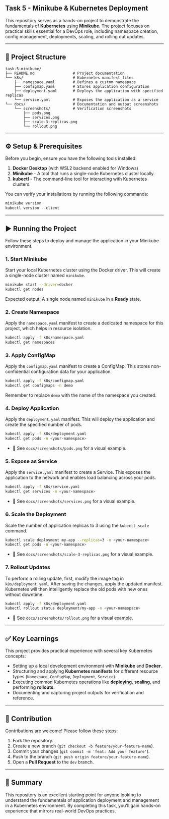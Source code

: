 ## Task 5 - Minikube & Kubernetes Deployment

This repository serves as a hands-on project to demonstrate the fundamentals of **Kubernetes** using **Minikube**. The project focuses on practical skills essential for a DevOps role, including namespace creation, config management, deployments, scaling, and rolling out updates.

-----

## 📂 Project Structure

```
task-5-minikube/
├── README.md                 # Project documentation
└── k8s/                      # Kubernetes manifest files
    ├── namespace.yaml        # Defines a custom namespace
    ├── configmap.yaml        # Stores application configuration
    ├── deployment.yaml       # Deploys the application with specified replicas
    └── service.yaml          # Exposes the application as a service
└── docs/                     # Documentation and output screenshots
    └── screenshots/          # Verification screenshots
        ├── pods.png
        ├── services.png
        ├── scale-3-replicas.png
        └── rollout.png
```

-----

## ⚙️ Setup & Prerequisites

Before you begin, ensure you have the following tools installed:

1.  **Docker Desktop** (with WSL2 backend enabled for Windows)
2.  **Minikube** - A tool that runs a single-node Kubernetes cluster locally.
3.  **kubectl** - The command-line tool for interacting with Kubernetes clusters.

You can verify your installations by running the following commands:

```powershell
minikube version
kubectl version --client
```

-----

## ▶️ Running the Project

Follow these steps to deploy and manage the application in your Minikube environment.

### 1\. Start Minikube

Start your local Kubernetes cluster using the Docker driver. This will create a single-node cluster named `minikube`.

```bash
minikube start --driver=docker
kubectl get nodes
```

Expected output: A single node named `minikube` in a **Ready** state.

### 2\. Create Namespace

Apply the `namespace.yaml` manifest to create a dedicated namespace for this project, which helps in resource isolation.

```bash
kubectl apply -f k8s/namespace.yaml
kubectl get namespaces
```

### 3\. Apply ConfigMap

Apply the `configmap.yaml` manifest to create a ConfigMap. This stores non-confidential configuration data for your application.

```bash
kubectl apply -f k8s/configmap.yaml
kubectl get configmaps -n demo
```

Remember to replace `demo` with the name of the namespace you created.

### 4\. Deploy Application

Apply the `deployment.yaml` manifest. This will deploy the application and create the specified number of pods.

```bash
kubectl apply -f k8s/deployment.yaml
kubectl get pods -n <your-namespace>
```

  * 📸 See `docs/screenshots/pods.png` for a visual example.

### 5\. Expose as Service

Apply the `service.yaml` manifest to create a Service. This exposes the application to the network and enables load balancing across your pods.

```bash
kubectl apply -f k8s/service.yaml
kubectl get services -n <your-namespace>
```

  * 📸 See `docs/screenshots/services.png` for a visual example.

### 6\. Scale the Deployment

Scale the number of application replicas to 3 using the `kubectl scale` command.

```bash
kubectl scale deployment my-app --replicas=3 -n <your-namespace>
kubectl get pods -n <your-namespace>
```

  * 📸 See `docs/screenshots/scale-3-replicas.png` for a visual example.

### 7\. Rollout Updates

To perform a rolling update, first, modify the image tag in `k8s/deployment.yaml`. After saving the changes, apply the updated manifest. Kubernetes will then intelligently replace the old pods with new ones without downtime.

```bash
kubectl apply -f k8s/deployment.yaml
kubectl rollout status deployment/my-app -n <your-namespace>
```

  * 📸 See `docs/screenshots/rollout.png` for a visual example.

-----

## ✅ Key Learnings

This project provides practical experience with several key Kubernetes concepts:

  * Setting up a local development environment with **Minikube** and **Docker**.
  * Structuring and applying **Kubernetes manifests** for different resource types (`Namespace`, `ConfigMap`, `Deployment`, `Service`).
  * Executing common Kubernetes operations like **deploying**, **scaling**, and performing **rollouts**.
  * Documenting and capturing project outputs for verification and reference.

-----

## 🤝 Contribution

Contributions are welcome\! Please follow these steps:

1.  Fork the repository.
2.  Create a new branch (`git checkout -b feature/your-feature-name`).
3.  Commit your changes (`git commit -m 'feat: Add your feature'`).
4.  Push to the branch (`git push origin feature/your-feature-name`).
5.  Open a **Pull Request** to the `dev` branch.

-----

## 📌 Summary

This repository is an excellent starting point for anyone looking to understand the fundamentals of application deployment and management in a Kubernetes environment. By completing this task, you'll gain hands-on experience that mirrors real-world DevOps practices.
